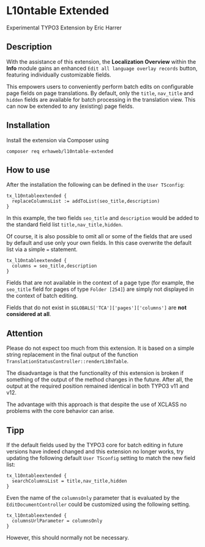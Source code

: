 # L10ntable Extended
Experimental TYPO3 Extension by Eric Harrer

## Description

With the assistance of this extension, the **Localization Overview** within the **Info** module gains an enhanced `Edit all language overlay records` button, featuring individually customizable fields.

This empowers users to conveniently perform batch edits on configurable page fields on page translations. By default, only the `title`, `nav_title` and `hidden` fields are available for batch processing in the translation view. This can now be extended to any (existing) page fields.

## Installation

Install the extension via Composer using

```
composer req erhaweb/l10ntable-extended
```

## How to use

After the installation the following can be defined in the `User TSconfig`:
```
tx_l10ntableextended {
  replaceColumnsList := addToList(seo_title,description)
}
```
In this example, the two fields `seo_title` and `description` would be added to the standard field list `title,nav_title,hidden`.

Of course, it is also possible to omit all or some of the fields that are used by default and use only your own fields. In this case overwrite the default list via a simple `=` statement.
```
tx_l10ntableextended {
  columns = seo_title,description
}
```
Fields that are not available in the context of a page type (for example, the `seo_title` field for pages of type `Folder [254]`) are simply not displayed in the context of batch editing.

Fields that do not exist in `$GLOBALS['TCA']['pages']['columns']` are **not considered at all**.

## Attention

Please do not expect too much from this extension. It is based on a simple string replacement in the final output of the function `TranslationStatusController::renderL10nTable`.

The disadvantage is that the functionality of this extension is broken if something of the output of the method changes in the future. After all, the output at the required position remained identical in both TYPO3 v11 and v12.

The advantage with this approach is that despite the use of XCLASS no problems with the core behavior can arise.

## Tipp

If the default fields used by the TYPO3 core for batch editing in future versions have indeed changed and this extension no longer works, try updating the following default `User TSconfig` setting to match the new field list:
```
tx_l10ntableextended {
  searchColumnsList = title,nav_title,hidden
}
```
Even the name of the `columnsOnly` parameter that is evaluated by the `EditDocumentController` could be customized using the following setting.
```
tx_l10ntableextended {
  columnsUrlParameter = columnsOnly
}
```
However, this should normally not be necessary.
